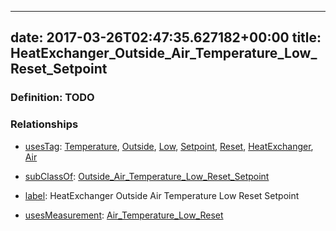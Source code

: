 
---
date: 2017-03-26T02:47:35.627182+00:00
title: HeatExchanger_Outside_Air_Temperature_Low_Reset_Setpoint
---
### Definition: TODO

### Relationships

* [usesTag](https://brickschema.org/schema/1.0/BrickFrame#usesTag): [Temperature](https://brickschema.org/schema/1.0/BrickTag#Temperature), [Outside](https://brickschema.org/schema/1.0/BrickTag#Outside), [Low](https://brickschema.org/schema/1.0/BrickTag#Low), [Setpoint](https://brickschema.org/schema/1.0/BrickTag#Setpoint), [Reset](https://brickschema.org/schema/1.0/BrickTag#Reset), [HeatExchanger](https://brickschema.org/schema/1.0/BrickTag#HeatExchanger), [Air](https://brickschema.org/schema/1.0/BrickTag#Air)

* [subClassOf](http://www.w3.org/2000/01/rdf-schema#subClassOf): [Outside_Air_Temperature_Low_Reset_Setpoint](https://brickschema.org/schema/1.0/Brick#Outside_Air_Temperature_Low_Reset_Setpoint)

* [label](http://www.w3.org/2000/01/rdf-schema#label): HeatExchanger Outside Air Temperature Low Reset Setpoint

* [usesMeasurement](https://brickschema.org/schema/1.0/BrickFrame#usesMeasurement): [Air_Temperature_Low_Reset](https://brickschema.org/schema/1.0/Brick#Air_Temperature_Low_Reset)

